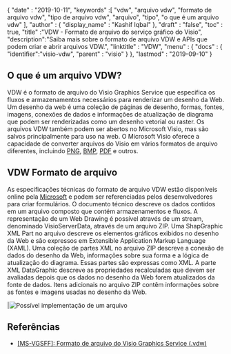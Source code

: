 {
  "date" : "2019-10-11",
  "keywords" :[ "vdw", "arquivo vdw", "formato de arquivo vdw", "tipo de arquivo vdw", "arquivo", "tipo", "o que é um arquivo vdw" ],
  "author" : {
    "display_name" : "Kashif Iqbal"
},
  "draft" : "false",
  "toc" : true,
  "title" :"VDW - Formato de arquivo do serviço gráfico do Visio",
  "description":"Saiba mais sobre o formato de arquivo VDW e APIs que podem criar e abrir arquivos VDW.",
  "linktitle" : "VDW",
  "menu" : {
    "docs" : {
      "identifier":"visio-vdw",
      "parent" : "visio"
}
},
  "lastmod" : "2019-09-10"
}
## O que é um arquivo VDW?

VDW é o formato de arquivo do Visio Graphics Service que especifica os fluxos e armazenamentos necessários para renderizar um desenho da Web. Um desenho da web é uma coleção de páginas de desenho, formas, fontes, imagens, conexões de dados e informações de atualização de diagrama que podem ser renderizadas como um desenho vetorial ou raster. Os arquivos VDW também podem ser abertos no Microsoft Visio, mas são salvos principalmente para uso na web. O Microsoft Visio oferece a capacidade de converter arquivos do Visio em vários formatos de arquivo diferentes, incluindo [PNG](/pt/Image/PNG/), [BMP](/pt/image/bmp/), [PDF](/pt/pdf/) e outros.

## **VDW** Formato de arquivo

As especificações técnicas do formato de arquivo VDW estão disponíveis online pela [Microsoft](https://msdn.microsoft.com/en-us/library/dd924076(v#office.12).aspx) e podem ser referenciadas pelos desenvolvedores para criar formulários. O documento técnico descreve os dados contidos em um arquivo composto que contém armazenamentos e fluxos. A representação de um Web Drawing é possível através de um stream, denominado VisioServerData, através de um arquivo ZIP. Uma ShapGraphic XML Part no arquivo descreve os elementos gráficos exibidos no desenho da Web e são expressos em Extensible Application Markup Language (XAML). Uma coleção de partes XML no arquivo ZIP descreve a conexão de dados do desenho da Web, informações sobre sua forma e a lógica de atualização do diagrama. Essas partes são expressas como XML. A parte XML DataGraphic descreve as propriedades recalculadas que devem ser avaliadas depois que os dados no desenho da Web forem atualizados da fonte de dados. Itens adicionais no arquivo ZIP contêm informações sobre as fontes e imagens usadas no desenho da Web.

|![Possível implementação de um arquivo](/pt/web/vdw.png "Possível implementação de um arquivo")

## Referências

* [[MS-VGSFF]: Formato de arquivo do Visio Graphics Service (.vdw)](https://msdn.microsoft.com/en-us/library/dd924076(v#office.12).aspx)

